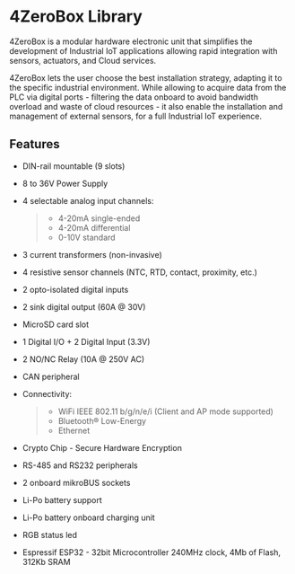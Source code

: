 # 4ZeroBox Library

4ZeroBox is a modular hardware electronic unit that simplifies the development of Industrial IoT applications allowing rapid integration with sensors, actuators, and Cloud services.

4ZeroBox lets the user choose the best installation strategy, adapting it to the specific industrial environment. While allowing to acquire data from the PLC via digital ports - filtering the data onboard to avoid bandwidth overload and waste of cloud resources - it also enable the installation and management of external sensors, for a full Industrial IoT experience.

## Features

-   DIN-rail mountable (9 slots)
    
-   8 to 36V Power Supply
    
-   4 selectable analog input channels:
    
    > -   4-20mA single-ended
    > -   4-20mA differential
    > -   0-10V standard
    
-   3 current transformers (non-invasive)
    
-   4 resistive sensor channels (NTC, RTD, contact, proximity, etc.)
    
-   2 opto-isolated digital inputs
    
-   2 sink digital output (60A @ 30V)
    
-   MicroSD card slot
    
-   1 Digital I/O + 2 Digital Input (3.3V)
    
-   2 NO/NC Relay (10A @ 250V AC)
    
-   CAN peripheral
    
-   Connectivity:
    
    > -   WiFi IEEE 802.11 b/g/n/e/i (Client and AP mode supported)
    > -   Bluetooth® Low-Energy
    > -   Ethernet
    
-   Crypto Chip - Secure Hardware Encryption
    
-   RS-485 and RS232 peripherals
    
-   2 onboard mikroBUS sockets
    
-   Li-Po battery support
    
-   Li-Po battery onboard charging unit
    
-   RGB status led
    
-   Espressif ESP32 - 32bit Microcontroller 240MHz clock, 4Mb of Flash, 312Kb SRAM
<!--stackedit_data:
eyJoaXN0b3J5IjpbLTIwODE2NjE4MV19
-->